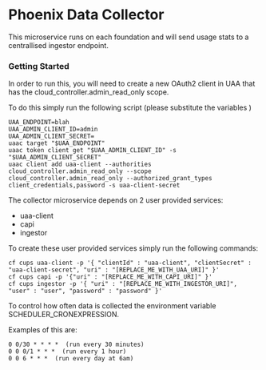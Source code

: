 # Phoenix Data Collector

This microservice runs on each foundation and will send usage stats to a centrallised ingestor endpoint.

### Getting Started
In order to run this, you will need to create a new OAuth2 client in UAA that has the cloud_controller.admin_read_only scope.

To do this simply run the following script (please substitute the variables )
```
UAA_ENDPOINT=blah
UAA_ADMIN_CLIENT_ID=admin
UAA_ADMIN_CLIENT_SECRET=
uaac target "$UAA_ENDPOINT"
uaac token client get "$UAA_ADMIN_CLIENT_ID" -s "$UAA_ADMIN_CLIENT_SECRET"
uaac client add uaa-client --authorities cloud_controller.admin_read_only --scope cloud_controller.admin_read_only --authorized_grant_types client_credentials,password -s uaa-client-secret

```

The collector microservice depends on 2 user provided services:
* uaa-client
* capi
* ingestor

To create these user provided services simply run the following commands:
```
cf cups uaa-client -p '{ "clientId" : "uaa-client", "clientSecret" : "uaa-client-secret", "uri" : "[REPLACE_ME_WITH_UAA_URI]" }'
cf cups capi -p '{"uri" : "[REPLACE_ME_WITH_CAPI_URI]" }'
cf cups ingestor -p '{ "uri" : "[REPLACE_ME_WITH_INGESTOR_URI]", "user" : "user", "password" : "password" }'

```

To control how often data is collected the environment variable SCHEDULER_CRONEXPRESSION. 

Examples of this are:
```
0 0/30 * * * *  (run every 30 minutes)
0 0 0/1 * * *  (run every 1 hour)
0 0 6 * * *  (run every day at 6am)
```